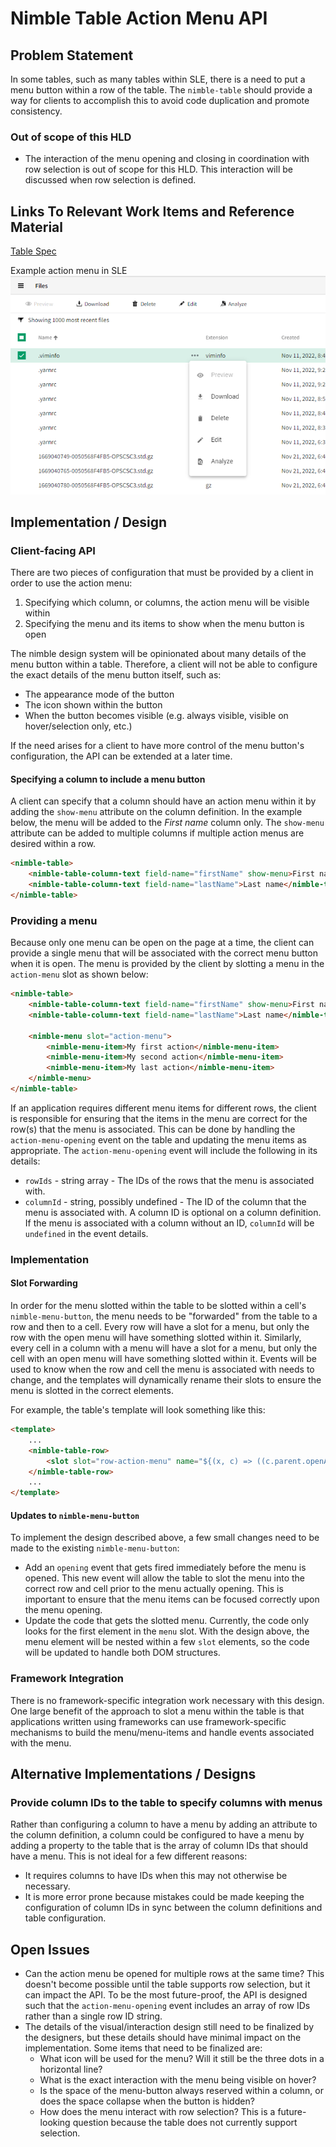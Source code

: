 # Nimble Table Action Menu API

## Problem Statement

In some tables, such as many tables within SLE, there is a need to put a menu button within a row of the table. The `nimble-table` should provide a way for clients to accomplish this to avoid code duplication and promote consistency.

### Out of scope of this HLD

-   The interaction of the menu opening and closing in coordination with row selection is out of scope for this HLD. This interaction will be discussed when row selection is defined.

## Links To Relevant Work Items and Reference Material

[Table Spec](./README.md)

Example action menu in SLE
![SLE action menu](./spec-images/sleActionMenu.png)

## Implementation / Design

### Client-facing API

There are two pieces of configuration that must be provided by a client in order to use the action menu:

1. Specifying which column, or columns, the action menu will be visible within
2. Specifying the menu and its items to show when the menu button is open

The nimble design system will be opinionated about many details of the menu button within a table. Therefore, a client will not be able to configure the exact details of the menu button itself, such as:

-   The appearance mode of the button
-   The icon shown within the button
-   When the button becomes visible (e.g. always visible, visible on hover/selection only, etc.)

If the need arises for a client to have more control of the menu button's configuration, the API can be extended at a later time.

#### Specifying a column to include a menu button

A client can specify that a column should have an action menu within it by adding the `show-menu` attribute on the column definition. In the example below, the menu will be added to the _First name_ column only. The `show-menu` attribute can be added to multiple columns if multiple action menus are desired within a row.

```HTML
<nimble-table>
    <nimble-table-column-text field-name="firstName" show-menu>First name</nimble-table-column-text>
    <nimble-table-column-text field-name="lastName">Last name</nimble-table-column-text>
</nimble-table>
```

### Providing a menu

Because only one menu can be open on the page at a time, the client can provide a single menu that will be associated with the correct menu button when it is open. The menu is provided by the client by slotting a menu in the `action-menu` slot as shown below:

```HTML
<nimble-table>
    <nimble-table-column-text field-name="firstName" show-menu>First name</nimble-table-column-text>
    <nimble-table-column-text field-name="lastName">Last name</nimble-table-column-text>

    <nimble-menu slot="action-menu">
        <nimble-menu-item>My first action</nimble-menu-item>
        <nimble-menu-item>My second action</nimble-menu-item>
        <nimble-menu-item>My last action</nimble-menu-item>
    </nimble-menu>
</nimble-table>
```

If an application requires different menu items for different rows, the client is responsible for ensuring that the items in the menu are correct for the row(s) that the menu is associated. This can be done by handling the `action-menu-opening` event on the table and updating the menu items as appropriate. The `action-menu-opening` event will include the following in its details:

-   `rowIds` - string array - The IDs of the rows that the menu is associated with.
-   `columnId` - string, possibly undefined - The ID of the column that the menu is associated with. A column ID is optional on a column definition. If the menu is associated with a column without an ID, `columnId` will be `undefined` in the event details.

### Implementation

#### Slot Forwarding

In order for the menu slotted within the table to be slotted within a cell's `nimble-menu-button`, the menu needs to be "forwarded" from the table to a row and then to a cell. Every row will have a slot for a menu, but only the row with the open menu will have something slotted within it. Similarly, every cell in a column with a menu will have a slot for a menu, but only the cell with an open menu will have something slotted within it. Events will be used to know when the row and cell the menu is associated with needs to change, and the templates will dynamically rename their slots to ensure the menu is slotted in the correct elements.

For example, the table's template will look something like this:

```HTML
<template>
    ...
    <nimble-table-row>
        <slot slot="row-action-menu" name="${(x, c) => ((c.parent.openActionMenuRowId === x.id) ? 'action-menu' : 'unused-action-menu')}"></slot>
    </nimble-table-row>
    ...
</template>
```

#### Updates to `nimble-menu-button`

To implement the design described above, a few small changes need to be made to the existing `nimble-menu-button`:

-   Add an `opening` event that gets fired immediately before the menu is opened. This new event will allow the table to slot the menu into the correct row and cell prior to the menu actually opening. This is important to ensure that the menu items can be focused correctly upon the menu opening.
-   Update the code that gets the slotted menu. Currently, the code only looks for the first element in the `menu` slot. With the design above, the menu element will be nested within a few `slot` elements, so the code will be updated to handle both DOM structures.

### Framework Integration

There is no framework-specific integration work necessary with this design. One large benefit of the approach to slot a menu within the table is that applications written using frameworks can use framework-specific mechanisms to build the menu/menu-items and handle events associated with the menu.

## Alternative Implementations / Designs

### Provide column IDs to the table to specify columns with menus

Rather than configuring a column to have a menu by adding an attribute to the column definition, a column could be configured to have a menu by adding a property to the table that is the array of column IDs that should have a menu. This is not ideal for a few different reasons:

-   It requires columns to have IDs when this may not otherwise be necessary.
-   It is more error prone because mistakes could be made keeping the configuration of column IDs in sync between the column definitions and table configuration.

## Open Issues

-   Can the action menu be opened for multiple rows at the same time? This doesn't become possible until the table supports row selection, but it can impact the API. To be the most future-proof, the API is designed such that the `action-menu-opening` event includes an array of row IDs rather than a single row ID string.
-   The details of the visual/interaction design still need to be finalized by the designers, but these details should have minimal impact on the implementation. Some items that need to be finalized are:
    -   What icon will be used for the menu? Will it still be the three dots in a horizontal line?
    -   What is the exact interaction with the menu being visible on hover?
    -   Is the space of the menu-button always reserved within a column, or does the space collapse when the button is hidden?
    -   How does the menu interact with row selection? This is a future-looking question because the table does not currently support selection.
